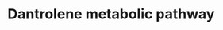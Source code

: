 ---
annotations:
- type: Pathway Ontology
  value: cellular detoxification pathway
- type: Pathway Ontology
  value: xenobiotic metabolic pathway
authors:
- Egonw
- Eweitz
description: ''
last-edited: 2021-05-23
organisms:
- Mus musculus
redirect_from:
- /index.php/Pathway:WP2561
- /instance/WP2561
schema-jsonld:
- '@context': https://schema.org/
  '@id': https://wikipathways.github.io/pathways/WP2561.html
  '@type': Dataset
  creator:
    '@type': Organization
    name: WikiPathways
  description: ''
  keywords:
  - acetyl aminodantrolene
  - Dantrolene
  - aminodantrolene
  - 5-hydroxy-dantrolene
  license: CC0
  name: Dantrolene metabolic pathway
seo: CreativeWork
title: Dantrolene metabolic pathway
wpid: WP2561
---